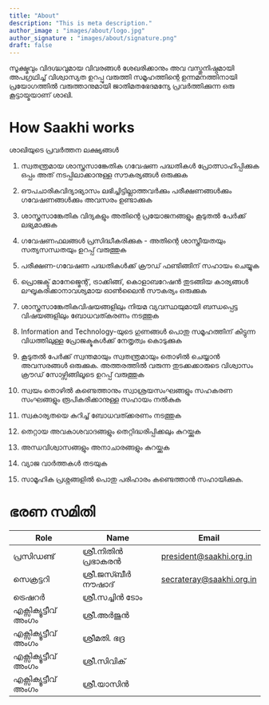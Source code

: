 ```yaml
---
title: "About"
description: "This is meta description."
author_image : "images/about/logo.jpg"
author_signature : "images/about/signature.png"
draft: false
---
```


സൂക്ഷ്മവും വിദഗ്ദ്ധവുമായ വിവരങ്ങൾ ശേഖരിക്കാനും അവ വസ്തുനിഷ്ഠമായി അപഗ്രഥിച്ച് വിശ്വാസ്യത ഉറപ്പു വരുത്തി സമൂഹത്തിന്റെ ഉന്നമനത്തിനായി പ്രയോഗത്തിൽ വരുത്താനുമായി ജാതിമതഭേദമന്യേ പ്രവർത്തിക്കുന്ന ഒരു കൂട്ടായ്മയാണ് ശാഖി.

# How Saakhi works

 ശാഖിയുടെ പ്രവർത്തന ലക്ഷ്യങ്ങൾ

  

1.  സ്വതന്ത്രമായ ശാസ്ത്രസാങ്കേതിക ഗവേഷണ പദ്ധതികൾ പ്രോത്സാഹിപ്പിക്കുക ഒപ്പം അത് നടപ്പിലാക്കാനുള്ള സൗകര്യങ്ങൾ ഒരുക്കുക
    
2.  ഔപചാരികവിദ്യാഭ്യാസം ലഭിച്ചിട്ടില്ലാത്തവർക്കും പരീക്ഷണങ്ങൾക്കും ഗവേഷണങ്ങൾക്കും അവസരം ഉണ്ടാക്കുക
    
3.  ശാസ്ത്രസാങ്കേതിക വിദ്യകളും അതിന്റെ പ്രയോജനങ്ങളും കൂടുതൽ പേർക്ക് ലഭ്യമാക്കുക
    
4.  ഗവേഷണഫലങ്ങൾ പ്രസിദ്ധീകരിക്കുക - അതിന്റെ ശാസ്ത്രീയതയും സത്യസന്ധതയും ഉറപ്പ് വരുത്തുക
    
5.  പരീക്ഷണ-ഗവേഷണ പദ്ധതികൾക്ക് ക്രൗഡ് ഫണ്ടിങ്ങിന് സഹായം ചെയ്യുക
    
6.  പ്രൊജക്ട് മാനേജ്മെന്റ്, ട്രാക്കിങ്ങ്, കൊളാബറേഷൻ തുടങ്ങിയ കാര്യങ്ങൾ ലഘൂകരിക്കാനാവശ്യമായ ഓൺലൈൻ സൗകര്യം ഒരുക്കുക
    
7.  ശാസ്ത്രസാങ്കേതികവിഷയങ്ങളിലും നിയമ വ്യവസ്ഥയുമായി ബന്ധപ്പെട്ട വിഷയങ്ങളിലും ബോധവത്കരണം നടത്തുക
    
8.  Information and Technology-യുടെ ഗുണങ്ങൾ പൊതു സമൂഹത്തിന് കിട്ടുന്ന വിധത്തിലുള്ള പ്രോജക്ടുകൾക്ക് നേതൃത്വം കൊടുക്കുക
    
9.  കൂടുതൽ പേർക്ക് സ്വന്തമായും സ്വതന്ത്രമായും തൊഴിൽ ചെയ്യാൻ അവസരങ്ങൾ ഒരുക്കുക. അത്തരത്തിൽ വരുന്ന തുടക്കക്കാരുടെ വിശ്വാസം ക്രൗഡ് സോഴ്സിങ്ങിലൂടെ ഉറപ്പ് വരുത്തുക
    
10.  സ്വയം തൊഴിൽ കണ്ടെത്താനും സ്വാശ്രയസംഘങ്ങളും സഹകരണ സംഘങ്ങളും രൂപികരിക്കാനുള്ള സഹായം നൽകുക
    
11.  സ്വകാര്യതയെ കുറിച്ച് ബോധവത്ക്കരണം നടത്തുക
    
12.  തെറ്റായ അവകാശവാദങ്ങളും തെറ്റിദ്ധരിപ്പിക്കലും കുറയ്ക്കുക
    
13.  അന്ധവിശ്വാസങ്ങളും അനാചാരങ്ങളും കുറയ്ക്കുക
    
14.  വ്യാജ വാർത്തകൾ തടയുക
    
15.  സാമൂഹിക പ്രശ്നങ്ങളിൽ പൊതു പരിഹാരം കണ്ടെത്താൻ സഹായിക്കുക.

# ഭരണ സമിതി 

|Role	|Name	|Email	|
|--	|--	|--	|
|പ്രസിഡണ്ട്|ശ്രീ.നിതിന്‍ പ്രഭാകരന്‍|president@saakhi.org.in|
|സെക്രട്ടറി|ശ്രീ.ജസ്ബീര്‍ നൗഷാദ്|secrateray@saakhi.org.in|
|ട്രെഷറര്‍|ശ്രീ.സച്ചിന്‍ ടോം||
|എക്സിക്യൂട്ടീവ് അംഗം|ശ്രീ.അര്‍ജുന്‍||
|എക്സിക്യൂട്ടീവ് അംഗം|ശ്രീമതി. ഭദ്ര||
|എക്സിക്യൂട്ടീവ് അംഗം|ശ്രീ.സിവിക്||
|എക്സിക്യൂട്ടീവ് അംഗം|ശ്രീ.യാസിന്‍||